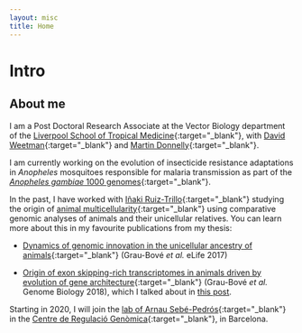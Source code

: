 ```yaml
---
layout: misc
title: Home
---
```


# Intro

## About me

I am a Post Doctoral Research Associate at the Vector Biology department of the [Liverpool School of Tropical Medicine](https://www.lstmed.ac.uk/about/people/dr-xavier-grau-bov%C3%A9){:target="_blank"}, with [David Weetman](https://www.lstmed.ac.uk/about/people/dr-david-weetman){:target="_blank"} and [Martin Donnelly](https://www.lstmed.ac.uk/about/people/professor-martin-james-donnelly){:target="_blank"}.

I am currently working on the evolution of insecticide resistance adaptations in *Anopheles* mosquitoes responsible for malaria transmission as part of the [*Anopheles gambiae* 1000 genomes](https://www.malariagen.net/projects/ag1000g){:target="_blank"}.

In the past, I have worked with [Iñaki Ruiz-Trillo](http://multicellgenome.com/){:target="_blank"} studying the origin of [animal multicellularity](https://www.sciencemag.org/news/2018/06/momentous-transition-multicellular-life-may-not-have-been-so-hard-after-all){:target="_blank"} using comparative genomic analyses of animals and their unicellular relatives. You can learn more about this in my favourite publications from my thesis:

* [Dynamics of genomic innovation in the unicellular ancestry of animals](https://elifesciences.org/articles/26036){:target="_blank"} (Grau-Bové *et al.* eLife 2017)

* [Origin of exon skipping-rich transcriptomes in animals driven by evolution of gene architecture](https://genomebiology.biomedcentral.com/articles/10.1186/s13059-018-1499-9){:target="_blank"} (Grau-Bové *et al.* Genome Biology 2018), which I talked about in [this post](_posts/2018-09-18-the-evolution-of-alternative-splicing-in-eukaryotes-and-the-animal-revolution.md).


Starting in 2020, I will join the [lab of Arnau Sebé-Pedrós](https://www.crg.eu/en/programmes-groups/sebe-pedros-lab){:target="_blank"} in the [Centre de Regulació Genòmica](https://www.crg.cat/){:target="_blank"}, in Barcelona.
